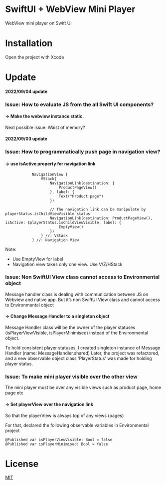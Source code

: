 # SwiftUI + WebView Mini Player

WebView mini player on Swift UI

# Installation

Open the project with Xcode


# Update

#### 2022/09/04 update
### Issue: How to evaluate JS from the all Swift UI components?

#### -> Make the webview instance static.
Next possible issue: Waist of memory?


#### 2022/09/03 update
### Issue: How to programmatically push page in navigation view?

#### -> use isActive property for navigation link
```
            NavigationView {
                VStack{
                    NavigationLink(destination: {
                        ProductPageView()
                    }, label: {
                        Text("Product page")
                    })
                    
                    // The navigation link can be manipulate by playerStatus.isChildViewVisible status
                    NavigationLink(destination: ProductPageView(), isActive: $playerStatus.isChildViewVisible, label: {
                        EmptyView()
                    })
                } //: VStack    
            } //: Navigation View
```
Note:
- Use EmptyView for label
- Navigation view takes only one view. Use V/Z/HStack

### Issue: Non SwiftUI View class cannot access to Environmental object

Message handler class is dealing with communication between JS on Webview and native app. But it’s non SwiftUI View class and cannot access to Environmental object

#### -> Change Message Handler to a singleton object

Message Handler class will be the owner of the player statuses (isPlayerViewVisible, isPlayerMinimised) instead of the Environmental object.

To hold consistent player statuses, I created singleton instance of Message Handler (name: MessageHandler.shared)
Later, the project was refactored, and a new observable object class 'PlayerStatus' was made for holding player status.

### Issue: To make mini player visible over the other view

The mini player must be over any visible views such as product page, home page etc

#### -> Set playerView over the navigation link

So that the playerView is always top of any views (pages)

For that, declared the following observable variables in Environmental project

```
@Published var isPlayerViewVisible: Bool = false
@Published var isPlayerMinimised: Bool = false
```


# License
[MIT](https://choosealicense.com/licenses/mit/)
